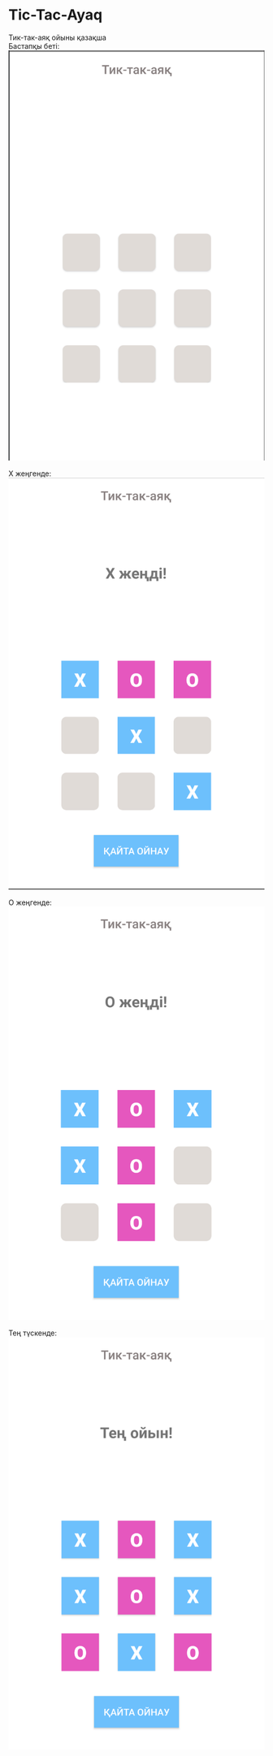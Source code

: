 # Tic-Tac-Ayaq
Тик-так-аяқ ойыны қазақша<br />
Бастапқы беті:
![alt text](1.png)

Х жеңгенде:
![alt text](2.png)

О жеңгенде:
![alt text](3.png)

Тең түскенде:
![alt text](4.png)
